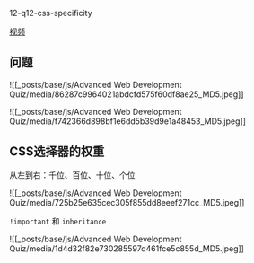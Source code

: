 12-q12-css-specificity

[视频](https://tongyi.aliyun.com/efficiency/doc/transcripts/g2y8qe73jv3dnbeo?source=2)


## 问题

![[_posts/base/js/Advanced Web Development Quiz/media/86287c9964021abdcfd575f60df8ae25_MD5.jpeg]]

![[_posts/base/js/Advanced Web Development Quiz/media/f742366d898bf1e6dd5b39d9e1a48453_MD5.jpeg]]

## CSS选择器的权重

从左到右：千位、百位、十位、个位

![[_posts/base/js/Advanced Web Development Quiz/media/725b25e635cec305f855dd8eeef271cc_MD5.jpeg]]

`!important` 和 `inheritance` 

![[_posts/base/js/Advanced Web Development Quiz/media/1d4d32f82e730285597d461fce5c855d_MD5.jpeg]]